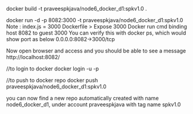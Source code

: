 
docker build -t praveespkjava/node6_docker_d1:spkv1.0 .

docker run -d -p 8082:3000 -t praveespkjava/node6_docker_d1:spkv1.0
Note :
index.js = 3000
Dockerfile > Expose 3000
Docker run cmd binding host 8082 to guest 3000
You can verify this with docker ps, which would show port as below
0.0.0.0:8082->3000/tcp

Now open browser and access and you should be able to see a message
http://localhost:8082/

//to login to docker
docker login -u <username> -p <password>

//to push to docker repo
docker push praveespkjava/node6_docker_d1:spkv1.0

you can now find a new repo automatically created with name
node6_docker_d1, under account praveespkjava with tag name
spkv1.0